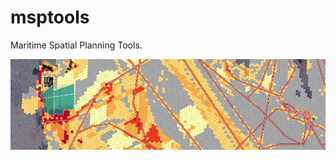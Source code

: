 # msptools
Maritime Spatial Planning Tools.

![](https://raw.githubusercontent.com/menegon/msptools/master/docs/img/msptools.png)
